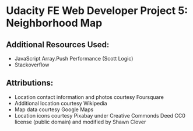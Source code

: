 # Udacity FE Web Developer Project 5: Neighborhood Map

## Additional Resources Used:
- JavaScript Array.Push Performance (Scott Logic)
- Stackoverflow

## Attributions:
- Location contact information and photos courtesy Foursquare
- Additional location courtesy Wikipedia
- Map data courtesy Google Maps
- Location icons courtesy Pixabay under Creative Commonds Deed CC0 license (public domain) and modified by Shawn Clover
